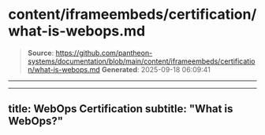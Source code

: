 # content/iframeembeds/certification/what-is-webops.md

> **Source**: https://github.com/pantheon-systems/documentation/blob/main/content/iframeembeds/certification/what-is-webops.md
> **Generated**: 2025-09-18 06:09:41

---

---
title: WebOps Certification
subtitle: "What is WebOps?"
---

<Partial file="certification-guide/what-is-webops.md" />
